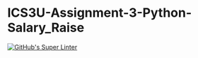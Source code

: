 # ICS3U-Assignment-3-Python-Salary_Raise

[![GitHub's Super Linter](https://github.com/Mikayla-Barthelette-1/ICS3U-Assignment-3-Python-Salary_Raise/workflows/GitHub's%20Super%20Linter/badge.svg)](https://github.com/Mikayla-Barthelette-1/ICS3U-Assignment-3-Python-Salary_Raise/actions)
